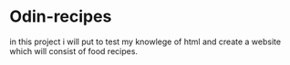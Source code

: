 # Odin-recipes
in this project i will put to test my knowlege of html and create a website which will consist of food recipes.
